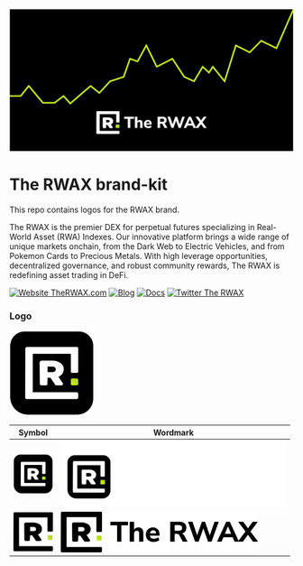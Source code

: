 ﻿![The RWAX](rwax_banner.webp)

# The RWAX brand-kit

This repo contains logos for the RWAX brand.

The RWAX is the premier DEX for perpetual futures specializing in Real-World Asset (RWA) Indexes. Our innovative platform brings a wide range of unique markets onchain, from the Dark Web to Electric Vehicles, and from Pokemon Cards to Precious Metals. With high leverage opportunities, decentralized governance, and robust community rewards, The RWAX is redefining asset trading in DeFi.

<!-- Badge row 2 - links and profiles -->

[![Website TheRWAX.com](https://img.shields.io/website-up-down-green-red/https/therwax.com.svg)](https://therwax.com/)
[![Blog](https://img.shields.io/badge/blog-up-green)](https://medium.com/@TheRWAX)
[![Docs](https://img.shields.io/badge/docs-up-green)](https://therwax.gitbook.io/rwax-docs/)
[![Twitter The RWAX](https://img.shields.io/twitter/follow/The_RWAX?style=social)](https://twitter.com/The_RWAX)

### Logo

<img src="assets\logo\symbol\Rwax_logo.svg" width="150">

| Symbol                                                                    | Wordmark                                                                         |
| ------------------------------------------------------------------------- | -------------------------------------------------------------------------------- |
| <img src="assets\logo\symbol\Rwax_logo.svg" width="70">                   | <img src="assets\logo\wordmark\RWAX_wordmark_white.svg" width="400">             |
| <img src="assets\logo\symbol\Rwax_logo_transparent_black.svg" width="70"> | <img src="assets\logo\wordmark\Rwax_wordmark_transparent_black.svg" width="350"> |
